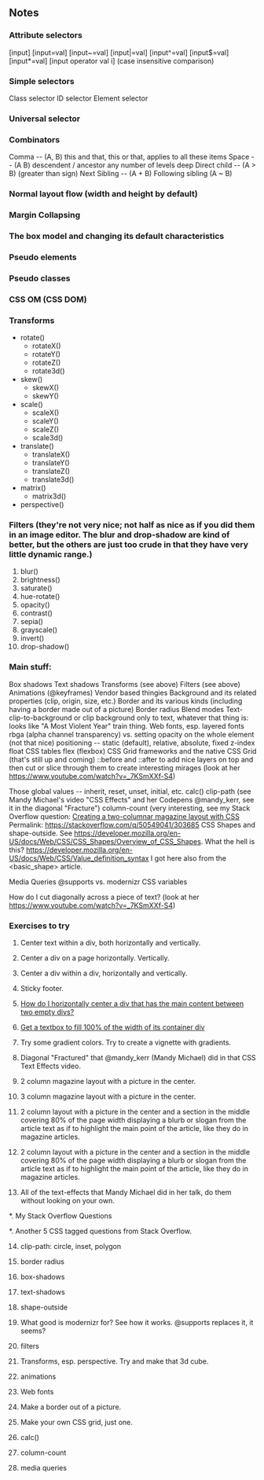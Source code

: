 ## Notes

### Attribute selectors
[input]
[input=val]
[input~=val]
[input|=val]
[input^=val]
[input$=val]
[input*=val]
[input operator val i] (case insensitive comparison)

### Simple selectors
Class selector
ID selector
Element selector

### Universal selector

### Combinators
Comma -- (A, B) this and that, this or that, applies to all these items
Space -- (A B) descendent / ancestor any number of levels deep
Direct child -- (A > B) (greater than sign)
Next Sibling -- (A + B)
Following sibling (A ~ B)

### Normal layout flow (width and height by default)

### Margin Collapsing

### The box model and changing its default characteristics

### Pseudo elements

### Pseudo classes

### CSS OM (CSS DOM)

### Transforms
* rotate()
   * rotateX()
   * rotateY()
   * rotateZ()
   * rotate3d()
* skew()
   * skewX()
   * skewY()
* scale()
   * scaleX()
   * scaleY()
   * scaleZ()
   * scale3d()
* translate()
   * translateX()
   * translateY()
   * translateZ()
   * translate3d()
* matrix()
   * matrix3d()
* perspective()

### Filters (they're not very nice; not half as nice as if you did them in an image editor. The blur and drop-shadow are kind of better, but the others are just too crude in that they have very little dynamic range.)
1. blur()
2. brightness()
3. saturate()
4. hue-rotate()
5. opacity()
6. contrast()
7. sepia()
8. grayscale()
9. invert()
10. drop-shadow()


### Main stuff:
Box shadows
Text shadows
Transforms (see above)
Filters (see above)
Animations (@keyframes)
Vendor based thingies
Background and its related properties (clip, origin, size, etc.)
Border and its various kinds (including having a border made out of a picture)
Border radius
Blend modes
Text-clip-to-background or clip background only to text, whatever that thing is: looks like "A Most Violent Year" train thing.
Web fonts, esp. layered fonts
rbga (alpha channel transparency) vs. setting opacity on the whole element (not that nice)
positioning -- static (default), relative, absolute, fixed
z-index
float
CSS tables
flex (flexbox)
CSS Grid frameworks and the native CSS Grid (that's still up and coming)
::before and ::after to add nice layers on top and then cut or slice through them to create interesting mirages (look at her https://www.youtube.com/watch?v=_7KSmXXf-S4)

Those global values -- inherit, reset, unset, initial, etc.
calc()
clip-path (see Mandy Michael's video "CSS Effects" and her Codepens @mandy_kerr, see it in the diagonal "Fracture")
column-count (very interesting, see my Stack Overflow question: [Creating a two-columnar magazine layout with CSS](https://stackoverflow.com/questions/50549041/creating-a-two-columnar-magazine-layout-with-css) Permalink: https://stackoverflow.com/q/50549041/303685
CSS Shapes and shape-outside. See https://developer.mozilla.org/en-US/docs/Web/CSS/CSS_Shapes/Overview_of_CSS_Shapes.
What the hell is this? https://developer.mozilla.org/en-US/docs/Web/CSS/Value_definition_syntax I got here also from the <basic_shape> article.

Media Queries
@supports vs. modernizr
CSS variables

How do I cut diagonally across a piece of text? (look at her https://www.youtube.com/watch?v=_7KSmXXf-S4)


### Exercises to try

1. Center text within a div, both horizontally and vertically.

2. Center a div on a page horizontally. Vertically.

3. Center a div within a div, horizontally and vertically.

4. Sticky footer.

5. [How do I horizontally center a div that has the main content between two empty divs?](https://stackoverflow.com/q/47540255/303685)

6. [Get a textbox to fill 100% of the width of its container div](https://stackoverflow.com/q/47325134/303685)

7. Try some gradient colors. Try to create a vignette with gradients.

8. Diagonal "Fractured" that @mandy_kerr (Mandy Michael) did in that CSS Text Effects video.

9. 2 column magazine layout with a picture in the center.

10. 3 column magazine layout with a picture in the center.

11. 2 column layout with a picture in the center and a section in the middle covering 80% of the page width displaying a blurb or slogan from the article text as if to highlight the main point of the article, like they do in magazine articles.

12. 2 column layout with a picture in the center and a section in the middle covering 80% of the page width displaying a blurb or slogan from the article text as if to highlight the main point of the article, like they do in magazine articles.

13. All of the text-effects that Mandy Michael did in her talk, do them without looking on your own.

*. My Stack Overflow Questions

*. Another 5 CSS tagged questions from Stack Overflow.

14. clip-path: circle, inset, polygon

15. border radius

16. box-shadows

17. text-shadows

18. shape-outside

19. What good is modernizr for? See how it works. @supports replaces it, it seems?

20. filters

21. Transforms, esp. perspective. Try and make that 3d cube.

22. animations

23. Web fonts

24. Make a border out of a picture.

25. Make your own CSS grid, just one.

26. calc()

27. column-count

28. media queries